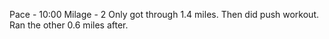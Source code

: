 Pace - 10:00
Milage - 2
Only got through 1.4 miles. Then did push workout. Ran the other 0.6 miles after.